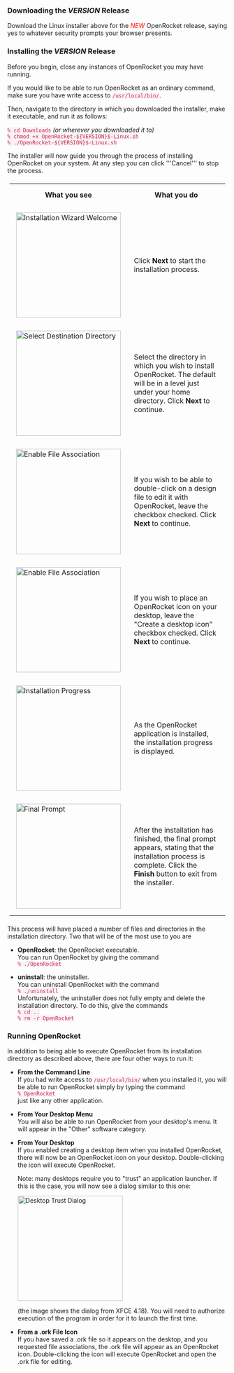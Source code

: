 <style>
	code {
    color: #c7254e;
    background-color: #f9f2f4;
  }
	th, td {
	  padding: 15px;
	}
  table {
	  padding: 5px;
	}
</style>

### Downloading the ${VERSION}$ Release	
Download the Linux installer above for the <font
color="red"><i>NEW</i></font> OpenRocket release, saying yes to
whatever security prompts your browser presents.

### Installing the ${VERSION}$ Release
Before you begin, close any instances of OpenRocket you may have
running.

If you would like to be able to run OpenRocket as an ordinary command,
make sure you have write access to <code>/usr/local/bin/</code>.

Then, navigate to the directory in which you downloaded the installer,
make it executable, and run it as follows:

 ```% cd Downloads``` <em>(or wherever you downloaded it to)</em> \
 ```% chmod +x OpenRocket-${VERSION}$-Linux.sh``` \
 ```% ./OpenRocket-${VERSION}$-Linux.sh```

The installer will now guide you through the process of installing
OpenRocket on your system. At any step you can click '''Cancel''' to
stop the process.
<html>
  <table class="left">
    <tr>
        <th style="text-align:center">
		  What you see
	    </th>
		<th style="text-align:center">
		  What you do
	    </th>
    </tr>
    <tr>
      <td>
        <a href="downloads/instructions/img/Linux_22.02/linux-1.png" target="_blank" rel="noreferrer noopener"><img src="downloads/instructions/img/Linux_22.02/linux-1.png" alt="Installation Wizard Welcome" width="240"></a>
      </td>
      <td>
        Click <strong>Next</strong> to start the installation process.
      </td>
    </tr>
    <tr>
      <td>
        <a href="downloads/instructions/img/Linux_22.02/linux-2.png" target="_blank" rel="noreferrer noopener"><img src="downloads/instructions/img/Linux_22.02/linux-2.png" alt="Select Destination Directory" width="240"></a>
      </td>
      <td>
        Select the directory in which you wish to install OpenRocket. The
        default will be in a level just under your home directory. Click
        <strong>Next</strong> to continue.
      </td>
    </tr>
    <tr>
      <td>
	    <a href="downloads/instructions/img/Linux_22.02/linux-3.png" target="_blank" rel="noreferrer noopener"><img src="downloads/instructions/img/Linux_22.02/linux-3.png" alt="Enable File Association" width="240"></a>
	  </td>
      <td>
	    If you wish to be able to double-click on a design file to
		edit it with OpenRocket, leave the checkbox checked. Click
		<strong>Next</strong> to continue.
      </td>
    </tr>
	<tr>
		<td>
			<a href="downloads/instructions/img/Linux_22.02/linux-4.png" target="_blank" rel="noreferrer noopener"><img src="downloads/instructions/img/Linux_22.02/linux-4.png" alt="Enable File Association" width="240"></a>
		</td>
		<td>
			If you wish to place an OpenRocket icon on your desktop,
			leave the "Create a desktop icon" checkbox checked.  Click
			<strong>Next</strong> to continue.
    <tr>
      <td>
	    <a href="downloads/instructions/img/Linux_22.02/linux-5.png" target="_blank" rel="noreferrer noopener"><img src="downloads/instructions/img/Linux_22.02/linux-5.png" alt="Installation Progress" width="240"></a>
      </td>
      <td>
	    As the OpenRocket application is installed, the installation
	    progress is displayed.
	  </td>
    </tr>
    <tr>
      <td>
	    <a href="downloads/instructions/img/Linux_22.02/linux-6.png" target="_blank" rel="noreferrer noopener"><img src="downloads/instructions/img/Linux_22.02/linux-6.png" alt="Final Prompt" width="240"></a>
	  </td>
      <td>
	    After the installation has finished, the final prompt appears,
	    stating that the installation process is complete. Click the
	    <strong>Finish</strong> button to exit from the installer.
	  </td>
    </tr>
  </table>
</html>

This process will have placed a number of files and directories in the
installation directory. Two that will be of the most use to you are

- **OpenRocket**: the OpenRocket executable.\
  You can run OpenRocket by giving the command\
  ```% ./OpenRocket```

- **uninstall**\: the uninstaller.\
  You can uninstall OpenRocket with the command\
  ```% ./uninstall```\
  Unfortunately, the uninstaller does not fully empty and delete the installation directory. To do this, give the commands\
  ```% cd ..```\
  ```% rm -r OpenRocket```

### Running OpenRocket ##
In addition to being able to execute OpenRocket from its installation
directory as described above, there are four other ways to run it:

- **From the Command Line**\
  If you had write access to <code>/usr/local/bin/</code> when you
  installed it, you will be able to run OpenRocket simply by typing the
  command\
  ```% OpenRocket```\
  just like any other application.

- **From Your Desktop Menu**\
  You will also be able to run OpenRocket from your desktop's menu. It
  will appear in the "Other" software category.

- **From Your Desktop**\
  If you enabled creating a desktop item when you installed
  OpenRocket, there will now be an OpenRocket icon on your desktop.
  Double-clicking the icon will execute OpenRocket.
  
  Note: many desktops require you to "trust" an application launcher.
  If this is the case, you will now see a dialog similar to this one:
  
  <a href="downloads/instructions/img/Linux_22.02/linux-7.png" target="_blank" rel="noreferrer noopener"><img src="downloads/instructions/img/Linux_22.02/linux-7.png" alt="Desktop Trust Dialog" width="240"></a>
  
  (the image shows the dialog from XFCE 4.18).  You will need to
  authorize execution of the program in order for it to launch the
  first time.
  
- **From a .ork File Icon**\
  If you have saved a .ork file so it appears on the desktop, and you
  requested file associations, the .ork file will appear as an
  OpenRocket icon.  Double-clicking the icon will execute OpenRocket
  and open the .ork file for editing.
